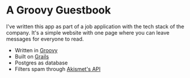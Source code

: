 # A Groovy Guestbook
I've written this app as part of a job application with the tech stack of the company.
It's a simple website with one page where you can leave messages for everyone to read.
* Written in [Groovy](http://www.groovy-lang.org/)
* Built on [Grails](https://grails.org/)
* Postgres as database
* Filters spam through [Akismet's API](https://akismet.com/development/api/)
